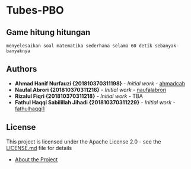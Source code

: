 # Tubes-PBO
## Game hitung hitungan
```
menyelesaikan soal matematika sederhana selama 60 detik sebanyak-banyaknya
```
## Authors

* **Ahmad Hanif Nurfauzi {201810370311198}** - *Initial work* - [ahmadcah](https://github.com/ahmadcah)
* **Naufal Abrori {201810370311216}** - *Initial work* - [naufalabrori](https://github.com/naufalabrori)
* **Rizalul Fiqri {201810370311218}** - *Initial work* - TBA
* **Fathul Haqqi Sabilillah Jihadi {201810370311229}** - *Initial work* - [fathulhaqqi1](https://github.com/fathulhaqqi1)
## License

This project is licensed under the Apache License 2.0 - see the [LICENSE.md](https://github.com/ahmadcah/Tubes-PBO/blob/master/LICENSE) file for details
 
* [About the Project](#about-the-project)
  
  
  
  
  
 
 
  
  
  
 
 
  
 
 
  
  
 
 
  
 
 
  
  
  
 



 
